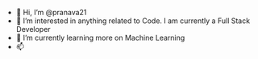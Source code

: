 - 👋 Hi, I’m @pranava21
- 👀 I’m interested in anything related to Code. I am currently a Full Stack Developer
- 🌱 I’m currently learning more on Machine Learning
- 📫 
<!---
pranava21/pranava21 is a ✨ special ✨ repository because its `README.md` (this file) appears on your GitHub profile.
You can click the Preview link to take a look at your changes.
--->
